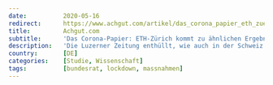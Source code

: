 ```yaml
---
date:          2020-05-16
redirect:      https://www.achgut.com/artikel/das_corona_papier_eth_zuerich_kommt_zu_aehnlichen_ergebnissen
title:         Achgut.com
subtitle:      'Das Corona-Papier: ETH-Zürich kommt zu ähnlichen Ergebnissen'
description:   'Die Luzerner Zeitung enthüllt, wie auch in der Schweiz missliebige Studien zu den Folgen des Lockdowns heruntergespielt und politisch bekämpft wurden. Die ETH-Zürich kam darin zu dem Ergebnis, dass die Ansteckungsrate bereits vor dem Lockdown abflachte.'
country:       [DE]
categories:    [Studie, Wissenschaft]
tags:          [bundesrat, lockdown, massnahmen]
---
```


